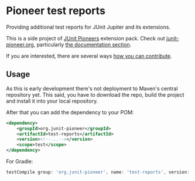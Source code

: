 # Pioneer test reports
Providing additional test reports for JUnit Jupiter and its extensions.

This is a side project of [JUnit Pioneers](https://junit-pioneer.org/) extension pack.
Check out [junit-pioneer.org](http://junit-pioneer.org), particularly [the documentation section](http://junit-pioneer.org/docs).

If you are interested, there are several ways [how you can contribute](https://github.com/junit-pioneer/junit-pioneer/blob/master/CONTRIBUTING.md).

## Usage
As this is early development there's not deployment to Maven's central repository yet.
This said, you have to download the repo, build the project and install it into your local repository.

After that you can add the dependency to your POM:

```xml
<dependency>
	<groupId>org.junit-pioneer</groupId>
	<artifactId>test-reports</artifactId>
	<version><!--...--></version>
	<scope>test</scope>
</dependency>
```

For Gradle:

```groovy
testCompile group: 'org.junit-pioneer', name: 'test-reports', version: /*...*/
```